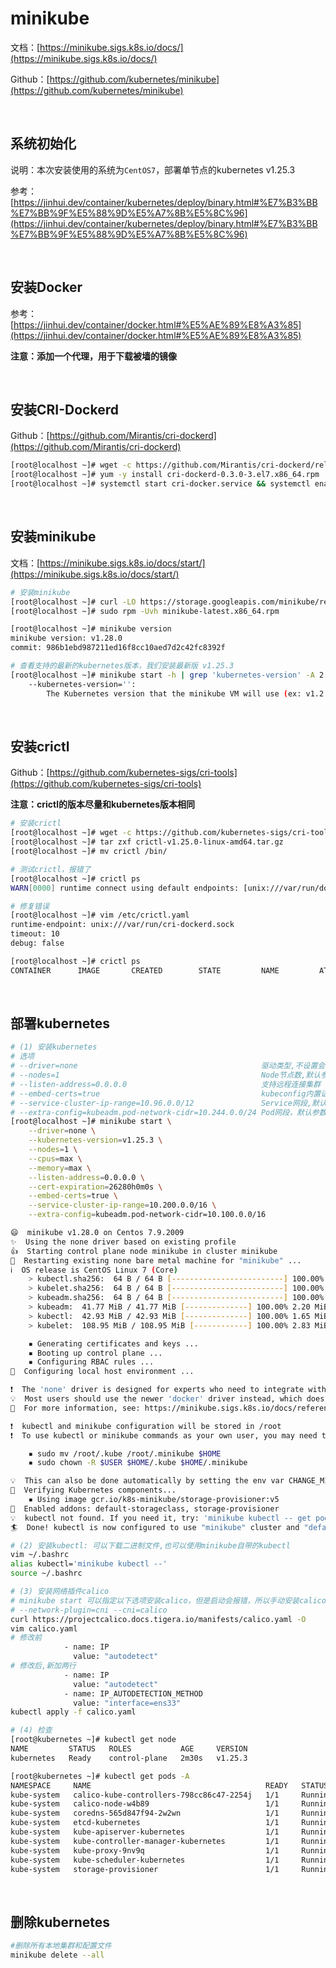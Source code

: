 # minikube

文档：[https://minikube.sigs.k8s.io/docs/](https://minikube.sigs.k8s.io/docs/)

Github：[https://github.com/kubernetes/minikube](https://github.com/kubernetes/minikube)

<br />

## 系统初始化

说明：本次安装使用的系统为`CentOS7`，部署单节点的kubernetes v1.25.3

参考：[https://jinhui.dev/container/kubernetes/deploy/binary.html#%E7%B3%BB%E7%BB%9F%E5%88%9D%E5%A7%8B%E5%8C%96](https://jinhui.dev/container/kubernetes/deploy/binary.html#%E7%B3%BB%E7%BB%9F%E5%88%9D%E5%A7%8B%E5%8C%96)

<br />

## 安装Docker

参考：[https://jinhui.dev/container/docker.html#%E5%AE%89%E8%A3%85](https://jinhui.dev/container/docker.html#%E5%AE%89%E8%A3%85)

**注意：添加一个代理，用于下载被墙的镜像**

<br />

## 安装CRI-Dockerd

Github：[https://github.com/Mirantis/cri-dockerd](https://github.com/Mirantis/cri-dockerd)

```bash
[root@localhost ~]# wget -c https://github.com/Mirantis/cri-dockerd/releases/download/v0.3.0/cri-dockerd-0.3.0-3.el7.x86_64.rpm
[root@localhost ~]# yum -y install cri-dockerd-0.3.0-3.el7.x86_64.rpm
[root@localhost ~]# systemctl start cri-docker.service && systemctl enable cri-docker.service
```

<br />

## 安装minikube

文档：[https://minikube.sigs.k8s.io/docs/start/](https://minikube.sigs.k8s.io/docs/start/)

```bash
# 安装minikube
[root@localhost ~]# curl -LO https://storage.googleapis.com/minikube/releases/latest/minikube-latest.x86_64.rpm
[root@localhost ~]# sudo rpm -Uvh minikube-latest.x86_64.rpm

[root@localhost ~]# minikube version
minikube version: v1.28.0
commit: 986b1ebd987211ed16f8cc10aed7d2c42fc8392f

# 查看支持的最新的kubernetes版本，我们安装最新版 v1.25.3
[root@localhost ~]# minikube start -h | grep 'kubernetes-version' -A 2
    --kubernetes-version='':
        The Kubernetes version that the minikube VM will use (ex: v1.2.3, 'stable' for v1.25.3, 'latest' for v1.25.3). Defaults to 'stable'.
```

<br />

## 安装crictl

Github：[https://github.com/kubernetes-sigs/cri-tools](https://github.com/kubernetes-sigs/cri-tools)

**注意：crictl的版本尽量和kubernetes版本相同**

```bash
# 安装crictl
[root@localhost ~]# wget -c https://github.com/kubernetes-sigs/cri-tools/releases/download/v1.25.0/crictl-v1.25.0-linux-amd64.tar.gz
[root@localhost ~]# tar zxf crictl-v1.25.0-linux-amd64.tar.gz
[root@localhost ~]# mv crictl /bin/

# 测试crictl，报错了
[root@localhost ~]# crictl ps
WARN[0000] runtime connect using default endpoints: [unix:///var/run/dockershim.sock unix:///run/containerd/containerd.sock unix:///run/crio/crio.sock unix:///var/run/cri-dockerd.sock]. As the default settings are now deprecated, you should set the endpoint instead. 

# 修复错误
[root@localhost ~]# vim /etc/crictl.yaml
runtime-endpoint: unix:///var/run/cri-dockerd.sock
timeout: 10
debug: false

[root@localhost ~]# crictl ps
CONTAINER      IMAGE       CREATED        STATE         NAME         ATTEMPT      POD ID      POD
```

<br />

## 部署kubernetes

```bash
# (1) 安装kubernetes
# 选项
# --driver=none                                         驱动类型,不设置会报错
# --nodes=1                                             Node节点数,默认参数
# --listen-address=0.0.0.0                              支持远程连接集群
# --embed-certs=true                                    kubeconfig内置证书方式,否则kubeconfig文件内会指定证书路径
# --service-cluster-ip-range=10.96.0.0/12               Service网段,默认参数
# --extra-config=kubeadm.pod-network-cidr=10.244.0.0/24 Pod网段，默认参数
[root@localhost ~]# minikube start \
    --driver=none \
    --kubernetes-version=v1.25.3 \
    --nodes=1 \
    --cpus=max \
    --memory=max \
    --listen-address=0.0.0.0 \
    --cert-expiration=26280h0m0s \
    --embed-certs=true \
    --service-cluster-ip-range=10.200.0.0/16 \
    --extra-config=kubeadm.pod-network-cidr=10.100.0.0/16

😄  minikube v1.28.0 on Centos 7.9.2009
✨  Using the none driver based on existing profile
👍  Starting control plane node minikube in cluster minikube
🔄  Restarting existing none bare metal machine for "minikube" ...
ℹ️  OS release is CentOS Linux 7 (Core)
    > kubectl.sha256:  64 B / 64 B [-------------------------] 100.00% ? p/s 0s
    > kubelet.sha256:  64 B / 64 B [-------------------------] 100.00% ? p/s 0s
    > kubeadm.sha256:  64 B / 64 B [-------------------------] 100.00% ? p/s 0s
    > kubeadm:  41.77 MiB / 41.77 MiB [--------------] 100.00% 2.20 MiB p/s 19s
    > kubectl:  42.93 MiB / 42.93 MiB [--------------] 100.00% 1.65 MiB p/s 26s
    > kubelet:  108.95 MiB / 108.95 MiB [------------] 100.00% 2.83 MiB p/s 39s

    ▪ Generating certificates and keys ...
    ▪ Booting up control plane ...
    ▪ Configuring RBAC rules ...
🤹  Configuring local host environment ...

❗  The 'none' driver is designed for experts who need to integrate with an existing VM
💡  Most users should use the newer 'docker' driver instead, which does not require root!
📘  For more information, see: https://minikube.sigs.k8s.io/docs/reference/drivers/none/

❗  kubectl and minikube configuration will be stored in /root
❗  To use kubectl or minikube commands as your own user, you may need to relocate them. For example, to overwrite your own settings, run:

    ▪ sudo mv /root/.kube /root/.minikube $HOME
    ▪ sudo chown -R $USER $HOME/.kube $HOME/.minikube

💡  This can also be done automatically by setting the env var CHANGE_MINIKUBE_NONE_USER=true
🔎  Verifying Kubernetes components...
    ▪ Using image gcr.io/k8s-minikube/storage-provisioner:v5
🌟  Enabled addons: default-storageclass, storage-provisioner
💡  kubectl not found. If you need it, try: 'minikube kubectl -- get pods -A'
🏄  Done! kubectl is now configured to use "minikube" cluster and "default" namespace by default

# (2) 安装kubectl: 可以下载二进制文件,也可以使用minikube自带的kubectl
vim ~/.bashrc
alias kubectl='minikube kubectl --'
source ~/.bashrc

# (3) 安装网络插件calico
# minikube start 可以指定以下选项安装calico，但是启动会报错，所以手动安装calico
# --network-plugin=cni --cni=calico
curl https://projectcalico.docs.tigera.io/manifests/calico.yaml -O
vim calico.yaml
# 修改前
            - name: IP
              value: "autodetect"
# 修改后,新加两行
            - name: IP
              value: "autodetect"
            - name: IP_AUTODETECTION_METHOD
              value: "interface=ens33"
kubectl apply -f calico.yaml

# (4) 检查
[root@kubernetes ~]# kubectl get node
NAME         STATUS   ROLES           AGE     VERSION
kubernetes   Ready    control-plane   2m30s   v1.25.3

[root@kubernetes ~]# kubectl get pods -A
NAMESPACE     NAME                                       READY   STATUS    RESTARTS   AGE
kube-system   calico-kube-controllers-798cc86c47-2254j   1/1     Running   0          62s
kube-system   calico-node-w4b89                          1/1     Running   0          62s
kube-system   coredns-565d847f94-2w2wn                   1/1     Running   0          2m56s
kube-system   etcd-kubernetes                            1/1     Running   0          3m9s
kube-system   kube-apiserver-kubernetes                  1/1     Running   0          3m9s
kube-system   kube-controller-manager-kubernetes         1/1     Running   0          3m11s
kube-system   kube-proxy-9nv9q                           1/1     Running   0          2m57s
kube-system   kube-scheduler-kubernetes                  1/1     Running   0          3m9s
kube-system   storage-provisioner                        1/1     Running   0          3m8s
```

<br />

## 删除kubernetes

```bash
#删除所有本地集群和配置文件
minikube delete --all
```

